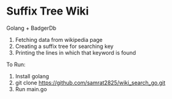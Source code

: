 # Suffix Tree Wiki

Golang + BadgerDb

1. Fetching data from wikipedia page
2. Creating a suffix tree for searching key
3. Printing the lines in which that keyword is found

To Run:

1. Install golang
2. git clone https://github.com/samrat2825/wiki_search_go.git
3. Run main.go
